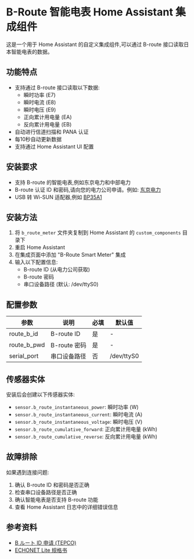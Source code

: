 # B-Route 智能电表 Home Assistant 集成组件

这是一个用于 Home Assistant 的自定义集成组件,可以通过 B-route 接口读取日本智能电表的数据。

## 功能特点

- 支持通过 B-route 接口读取以下数据:
  - 瞬时功率 (E7)
  - 瞬时电流 (E8)
  - 瞬时电压 (E9)
  - 正向累计用电量 (EA)
  - 反向累计用电量 (EB)
- 自动进行信道扫描和 PANA 认证
- 每10秒自动更新数据
- 支持通过 Home Assistant UI 配置

## 安装要求

- 支持 B-route 的智能电表,例如东京电力和中部电力
- B-route 认证 ID 和密码,请向您的电力公司申请。例如: [东京电力](https://www.tepco.co.jp/pg/consignment/liberalization/smartmeter-broute.html)
- USB 转 Wi-SUN 适配器,例如 [BP35A1](https://www.rohm.co.jp/products/wireless-communication/specified-low-power-radio-modules/bp35a1-product)

## 安装方法

1. 将 `b_route_meter` 文件夹复制到 Home Assistant 的 `custom_components` 目录下
2. 重启 Home Assistant
3. 在集成页面中添加 "B-Route Smart Meter" 集成
4. 输入以下配置信息:
   - B-route ID (从电力公司获取)
   - B-route 密码
   - 串口设备路径 (默认: /dev/ttyS0)

## 配置参数

| 参数 | 说明 | 必填 | 默认值 |
|------|------|------|--------|
| route_b_id | B-route ID | 是 | - |
| route_b_pwd | B-route 密码 | 是 | - |
| serial_port | 串口设备路径 | 否 | /dev/ttyS0 |

## 传感器实体

安装后会创建以下传感器实体:

- `sensor.b_route_instantaneous_power`: 瞬时功率 (W)
- `sensor.b_route_instantaneous_current`: 瞬时电流 (A)
- `sensor.b_route_instantaneous_voltage`: 瞬时电压 (V)
- `sensor.b_route_cumulative_forward`: 正向累计用电量 (kWh)
- `sensor.b_route_cumulative_reverse`: 反向累计用电量 (kWh)

## 故障排除

如果遇到连接问题:

1. 确认 B-route ID 和密码是否正确
2. 检查串口设备路径是否正确
3. 确认智能电表是否支持 B-route 功能
4. 查看 Home Assistant 日志中的详细错误信息

## 参考资料

- [B ルート ID 申请 (TEPCO)](https://www.tepco.co.jp/pg/consignment/liberalization/smartmeter-broute.html)
- [ECHONET Lite 规格书](https://echonet.jp/spec_g/)

